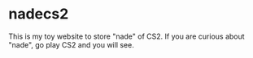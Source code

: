 # nadecs2
This is my toy website to store "nade" of CS2. If you are curious about "nade", go play CS2 and you will see.
